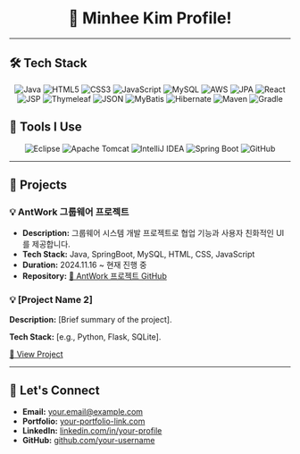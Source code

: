 <h1 align="center">👋 Minhee Kim Profile!</h1>

<hr/>
<h2>🛠 Tech Stack</h2>

<div align="center">
  <img src="https://img.shields.io/badge/Java-007396?style=for-the-badge&logo=java&logoColor=white" alt="Java" />
  <img src="https://img.shields.io/badge/HTML5-E34F26?style=for-the-badge&logo=html5&logoColor=white" alt="HTML5" />
  <img src="https://img.shields.io/badge/CSS3-1572B6?style=for-the-badge&logo=css3&logoColor=white" alt="CSS3" />
  <img src="https://img.shields.io/badge/JavaScript-F7DF1E?style=for-the-badge&logo=javascript&logoColor=black" alt="JavaScript" />
  <img src="https://img.shields.io/badge/MySQL-4479A1?style=for-the-badge&logo=mysql&logoColor=white" alt="MySQL" />
  <img src="https://img.shields.io/badge/Amazon AWS-232F3E?style=for-the-badge&logo=Amazon AWS&logoColor=white" alt="AWS">
  <img src="https://img.shields.io/badge/JPA-6DB33F?style=for-the-badge&logo=Spring&logoColor=white" alt="JPA" />
  <img src="https://img.shields.io/badge/React-61DAFB?style=for-the-badge&logo=React&logoColor=white" alt="React">
  <img src="https://img.shields.io/badge/JSP-E34F26?style=for-the-badge&logo=java&logoColor=white" alt="JSP" />
  <img src="https://img.shields.io/badge/Thymeleaf-005F99?style=for-the-badge&logo=Thymeleaf&logoColor=white" alt="Thymeleaf" />
  <img src="https://img.shields.io/badge/JSON-000000?style=for-the-badge&logo=JSON&logoColor=white" alt="JSON" />
  <img src="https://img.shields.io/badge/MyBatis-4479A1?style=for-the-badge&logo=MyBatis&logoColor=white" alt="MyBatis" />
  <img src="https://img.shields.io/badge/Hibernate-59666C?style=for-the-badge&logo=Hibernate&logoColor=white" alt="Hibernate" />
  <img src="https://img.shields.io/badge/Maven-C71A36?style=for-the-badge&logo=Apache-Maven&logoColor=white" alt="Maven" />
  <img src="https://img.shields.io/badge/Gradle-02303A?style=for-the-badge&logo=Gradle&logoColor=white" alt="Gradle" />

</div>

<h2>🔧 Tools I Use</h2>

<div align="center">
  <img src="https://img.shields.io/badge/Eclipse-2C2255?style=for-the-badge&logo=eclipse&logoColor=white" alt="Eclipse" />
  <img src="https://img.shields.io/badge/Apache_Tomcat-F8DC75?style=for-the-badge&logo=apache-tomcat&logoColor=black" alt="Apache Tomcat" />
  <img src="https://img.shields.io/badge/IntelliJ_IDEA-000000?style=for-the-badge&logo=intellij-idea&logoColor=white" alt="IntelliJ IDEA" />
  <img src="https://img.shields.io/badge/Spring Boot-6DB33F?style=for-the-badge&logo=Spring Boot&logoColor=white" alt="Spring Boot">
  <img src="https://img.shields.io/badge/GitHub-181717?style=for-the-badge&logo=github&logoColor=white" alt="GitHub" />
</div>

<hr/>

<h2>💼 Projects</h2>

<h3>💡 AntWork 그룹웨어 프로젝트</h3>
<ul>
  <li><strong>Description:</strong> 그룹웨어 시스템 개발 프로젝트로 협업 기능과 사용자 친화적인 UI를 제공합니다.</li>
  <li><strong>Tech Stack:</strong> Java, SpringBoot, MySQL, HTML, CSS, JavaScript</li>
  <li><strong>Duration:</strong> 2024.11.16 ~ 현재 진행 중</li>
  <li><strong>Repository:</strong> <a href="https://github.com/your-repository-link" target="_blank">🔗 AntWork 프로젝트 GitHub</a></li>
</ul>

<h3>💡 [Project Name 2]</h3>
<p><strong>Description:</strong> [Brief summary of the project].</p>
<p><strong>Tech Stack:</strong> [e.g., Python, Flask, SQLite].</p>
<a href="#">🔗 View Project</a>

<hr/>

<h2>🤝 Let's Connect</h2>
<ul>
  <li><strong>Email:</strong> <a href="mailto:your.email@example.com">your.email@example.com</a></li>
  <li><strong>Portfolio:</strong> <a href="#">your-portfolio-link.com</a></li>
  <li><strong>LinkedIn:</strong> <a href="https://linkedin.com/in/your-profile">linkedin.com/in/your-profile</a></li>
  <li><strong>GitHub:</strong> <a href="https://github.com/your-username">github.com/your-username</a></li>
</ul>

